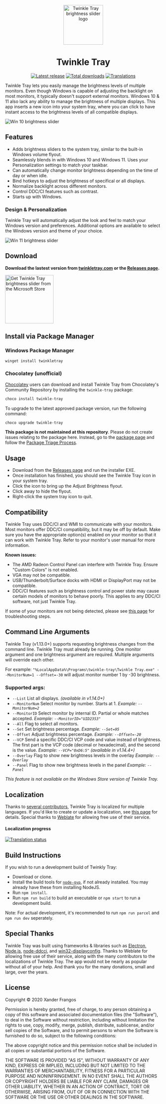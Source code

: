 <p align="center">
  <img src="https://raw.githubusercontent.com/xanderfrangos/twinkle-tray/master/src/assets/logo.png" width="128px" height="128px" alt="Twinkle Tray brightness slider logo">
</p>
<h1 align="center">Twinkle Tray</h1>

<p align="center"><a href="https://github.com/xanderfrangos/twinkle-tray/releases" target="_blank"><img src="https://img.shields.io/github/v/release/xanderfrangos/twinkle-tray" alt="Latest release" /></a> <a href="https://github.com/xanderfrangos/twinkle-tray/releases" target="_blank"><img src="https://img.shields.io/github/downloads/xanderfrangos/twinkle-tray/total" alt="Total downloads" /></a> <a href="https://hosted.weblate.org/projects/twinkle-tray/twinkle-tray/" target="_blank"><img src="https://hosted.weblate.org/widgets/twinkle-tray/-/twinkle-tray/svg-badge.svg" alt="Translations" /></a></p>

Twinkle Tray lets you easily manage the brightness levels of multiple monitors. Even though Windows is capable of adjusting the backlight on most monitors, it typically doesn't support external monitors. Windows 10 & 11 also lack any ability to manage the brightness of multiple displays. This app inserts a new icon into your system tray, where you can click to have instant access to the brightness levels of all compatible displays. 

<img src="https://raw.githubusercontent.com/xanderfrangos/twinkle-tray/gh-pages/assets/img/tt-screenshot-w11.jpg" alt="Win 10 brightness slider" />

## Features
- Adds brightness sliders to the system tray, similar to the built-in Windows volume flyout.
- Seamlessly blends in with Windows 10 and Windows 11. Uses your Personalization settings to match your taskbar.
- Can automatically change monitor brightness depending on the time of day or when idle.
- Bind hotkeys to adjust the brightness of specifical or all displays.
- Normalize backlight across different monitors.
- Control DDC/CI features such as contrast.
- Starts up with Windows.

### Design & Personalization

Twinkle Tray will automatically adjust the look and feel to match your Windows version and preferences. Additional options are available to select the Windows version and theme of your choice.

<img src="https://raw.githubusercontent.com/xanderfrangos/twinkle-tray/gh-pages/assets/img/tt-comparison.jpg" alt="Win 11 brightness slider" />

## Download

**Download the lastest version from [twinkletray.com](https://twinkletray.com/) or the [Releases page](https://github.com/xanderfrangos/twinkle-tray/releases).**

<a href="https://www.microsoft.com/store/productId/9PLJWWSV01LK" target="_blank"><img width="156" src="https://crushee.app/assets/img/ms-store.svg" alt="Get Twinkle Tray brightness slider from the Microsoft Store"></a>

## Install via Package Manager

### Windows Package Manager

```powershell
winget install twinkletray
```

### Chocolatey (unofficial)

[Chocolatey](https://chocolatey.org/) users can download and install Twinkle Tray from Chocolatey's Community Repository by installing the `twinkle-tray` package:

```powershell
choco install twinkle-tray
```

To upgrade to the latest approved package version, run the following command:

```powershell
choco upgrade twinkle-tray
```

**This package is not maintained at this repository**. Please do not create issues relating to the package here. Instead, go to the [package page](https://community.chocolatey.org/packages/twinkle-tray) and follow the [Package Triage Process](https://docs.chocolatey.org/en-us/community-repository/users/package-triage-process).

## Usage

- Download from the [Releases page](https://github.com/xanderfrangos/twinkle-tray/releases) and run the installer EXE.
- Once installation has finished, you should see the Twinkle Tray icon in your system tray. 
- Click the icon to bring up the Adjust Brightness flyout. 
- Click away to hide the flyout.
- Right-click the system tray icon to quit.

## Compatibility
Twinkle Tray uses DDC/CI and WMI to communicate with your monitors. Most monitors offer DDC/CI compatibility, but it may be off by default. Make sure you have the appropriate option(s) enabled on your monitor so that it can work with Twinkle Tray. Refer to your monitor's user manual for more information.

**Known issues:**
- The AMD Radeon Control Panel can interfere with Twinkle Tray. Ensure "Custom Colors" is not enabled.
- VGA may not be compatible.
- USB/Thunderbolt/Surface docks with HDMI or DisplayPort may not be compatible. 
- DDC/CI features such as brightness control and power state may cause certain models of monitors to behave poorly. This applies to any DDC/CI software, not just Twinkle Tray.

If some of your monitors are not being detected, please see [this page](https://github.com/xanderfrangos/twinkle-tray/wiki/Display-Detection-&-Support-Issues) for troubleshooting steps.

## Command Line Arguments

Twinkle Tray (v1.13.0+) supports requesting brightness changes from the command line. Twinkle Tray must already be running. One monitor argument and one brightness argument are required. Multiple arguments will override each other.

For example: `"%LocalAppData%\Programs\twinkle-tray\Twinkle Tray.exe" --MonitorNum=1 --Offset=-30` will adjust monitor number 1 by -30 brightness.

### Supported args:

- `--List` List all displays. *(available in v1.14.0+)*
- `--MonitorNum` Select monitor by number. Starts at 1. *Example: `--MonitorNum=2`*
- `--MonitorID` Select monitor by internal ID. Partial or whole matches accepted. *Example: `--MonitorID="UID2353"`*
- `--All` Flag to select all monitors.
- `--Set` Set brightness percentage. *Example: `--Set=95`*
- `--Offset` Adjust brightness percentage. *Example: `--Offset=-20`*
- `--VCP` Send a specific DDC/CI VCP code and value instead of brightness. The first part is the VCP code (decimal or hexadecimal), and the second is the value. *Example: `--VCP="0xD6:5"`* *(available in v1.14.4+)*
- `--Overlay` Flag to show new brightness levels in the overlay *Example: `--Overlay`*
- `--Panel` Flag to show new brightness levels in the panel *Example: `--Panel`*

*This feature is not available on the Windows Store version of Twinkle Tray.*

## Localization
Thanks to [several contributors](https://github.com/xanderfrangos/twinkle-tray/graphs/contributors), Twinkle Tray is localized for multiple languages. If you'd like to create or update a localization, see [this page](https://github.com/xanderfrangos/twinkle-tray/wiki/Localization-files) for details. Special thanks to [Weblate](https://weblate.org/) for allowing free use of their service.

#### Localization progress
<a href="https://hosted.weblate.org/engage/twinkle-tray/?utm_source=widget">
<img src="https://hosted.weblate.org/widgets/twinkle-tray/-/multi-auto.svg" alt="Translation status" />
</a>

## Build Instructions
If you wish to run a development build of Twinkly Tray:

- Download or clone.
- Install the build tools for [`node-gyp`](https://github.com/nodejs/node-gyp#installation), if not already installed. You may already have these from installing NodeJS.
- Run `npm install`.
- Run `npm run build` to build an executable or `npm start` to run a development build.

Note: For actual development, it's recommended to run `npm run parcel` and `npm run dev` seperately.

## Special Thanks

Twinkle Tray was built using frameworks & libraries such as [Electron](https://electronjs.org/), [Node.js](https://nodejs.org/), [node-ddcci](https://github.com/hensm/node-ddcci), and [win32-displayconfig](<https://github.com/djsweet/win32-displayconfig>). Thanks to Weblate for allowing free use of their service, along with the many contributors to the localizations of Twinkle Tray. The app would not be nearly as popular without all of your help. And thank you for the many donations, small and large, over the years. 

## License

Copyright © 2020 Xander Frangos

Permission is hereby granted, free of charge, to any person obtaining a copy of this software and associated documentation files (the "Software"), to deal in the Software without restriction, including without limitation the rights to use, copy, modify, merge, publish, distribute, sublicense, and/or sell copies of the Software, and to permit persons to whom the Software is furnished to do so, subject to the following conditions:

The above copyright notice and this permission notice shall be included in all copies or substantial portions of the Software.

THE SOFTWARE IS PROVIDED "AS IS", WITHOUT WARRANTY OF ANY KIND, EXPRESS OR IMPLIED, INCLUDING BUT NOT LIMITED TO THE WARRANTIES OF MERCHANTABILITY, FITNESS FOR A PARTICULAR PURPOSE AND NONINFRINGEMENT. IN NO EVENT SHALL THE AUTHORS OR COPYRIGHT HOLDERS BE LIABLE FOR ANY CLAIM, DAMAGES OR OTHER LIABILITY, WHETHER IN AN ACTION OF CONTRACT, TORT OR OTHERWISE, ARISING FROM, OUT OF OR IN CONNECTION WITH THE SOFTWARE OR THE USE OR OTHER DEALINGS IN THE SOFTWARE.
